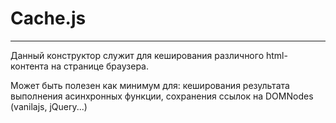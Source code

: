 # Cache.js
------------
Данный конструктор служит для кеширования различного html-контента на странице браузера.

Может быть полезен как минимум для: кеширования результата выполнения асинхронных функции, сохранения ссылок на DOMNodes (vanilajs, jQuery...)

